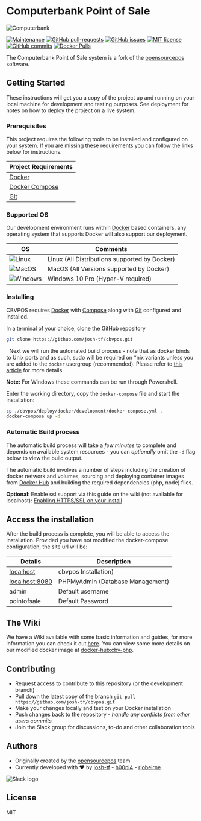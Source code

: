 # Computerbank Point of Sale

![Computerbank](https://i.imgur.com/QyNlLow.png)

[![Maintenance](https://img.shields.io/badge/Maintained%3F-yes-green.svg)](https://github.com/josh-tf/cbvpos/graphs/commit-activity)
[![GitHub pull-requests](https://img.shields.io/github/issues-pr/josh-tf/cbvpos.svg)](https://github.com/josh-tf/cbvpos/pulls/)
[![GitHub issues](https://img.shields.io/github/issues/josh-tf/cbvpos.svg)](https://GitHub.com/josh-tf/cbvpos/issues/)
[![MIT license](https://img.shields.io/badge/License-MIT-blue.svg)](https://lbesson.mit-license.org/)
[![GitHub commits](https://img.shields.io/github/commit-activity/y/josh-tf/cbvpos.svg)](https://github.com/josh-tf/cbvpos/commit/)
[![Docker Pulls](https://img.shields.io/docker/pulls/joshtf/cbvposdev-php.svg)](https://hub.docker.com/r/joshtf/cbv-php/)

The Computerbank Point of Sale system is a fork of the [opensourcepos](https://github.com/opensourcepos/opensourcepos) software.

## Getting Started

These instructions will get you a copy of the project up and running on your local machine for development and testing purposes. See deployment for notes on how to deploy the project on a live system.

### Prerequisites

This project requires the following tools to be installed and configured on your system. If you are missing these requirements you can follow the links below for instructions.

| Project Requirements |
| ------ |
| [Docker](https://www.docker.com/get-started) |
| [Docker Compose](https://docs.docker.com/compose/install/) |
| [Git](https://git-scm.com/downloads) |

### Supported OS

Our development environment runs within [Docker](https://www.docker.com/get-started) based containers, any operating system that supports Docker will also support our deployment.

| OS | Comments|
|---|-----------------------------------------------|
| ![Linux](https://i.imgur.com/gq76Rxa.png) | Linux (All Distributions supported by Docker) |
| ![MacOS](https://i.imgur.com/NWpdcBy.png) | MacOS (All Versions supported by Docker)      |
| ![Windows](https://i.imgur.com/P5Aciyp.png) | Windows 10 Pro (Hyper-V required)             |

### Installing

CBVPOS requires [Docker](https://www.docker.com/) with [Compose](https://docs.docker.com/compose/install/) along with [Git](https://git-scm.com/downloads) configured and installed.

In a terminal of your choice, clone the GitHub repository

```sh
git clone https://github.com/josh-tf/cbvpos.git
```

 &nbsp;
Next we will run the automated build process - note that as docker binds to Unix ports and as such, sudo will be required on *nix variants unless you are added to the `docker` usergroup (recommended). Please refer to [this article](https://docs.docker.com/install/linux/linux-postinstall/) for more details.

**Note:** For Windows these commands can be run through Powershell.

Enter the working directory, copy the `docker-compose` file and start the installation:
```sh
cp ./cbvpos/deploy/docker/development/docker-compose.yml .
docker-compose up -d
```

### Automatic Build process

The automatic build process will take a *few minutes* to complete and depends on available system resources - you can *optionally* omit the `-d` flag below to view the build output.

The automatic build involves a number of steps including the creation of docker network and volumes, sourcing and deploying container images from [Docker Hub](https://hub.docker.com/r/joshtf/) and building the required dependencies (php, node) files.

**Optional**: Enable ssl support via this guide on the wiki (not available for localhost): [Enabling HTTPS/SSL on your install](https://github.com/josh-tf/cbvpos/wiki/Using-HTTPS-SSL-on-your-install)

## Access the installation

After the build process is complete, you will be able to access the installation. Provided you have not modified the docker-compose configuration, the site url will be:

| Details | Description |
|---|-----------------------------------------------|
| [localhost](http://localhost) | cbvpos Installation) |
| [localhost:8080](http://localhost:8080) | PHPMyAdmin (Database Management) |
| admin | Default username |
|  pointofsale | Default Password |

## The Wiki

We have a Wiki available with some basic information and guides, for more information you can check it out [here](https://github.com/josh-tf/cbvpos/wiki). You can view some more details on our modified docker image at [docker-hub:cbv-php](https://cloud.docker.com/repository/docker/joshtf/cbv-php).

## Contributing

- Request access to contribute to this repository (or the development branch)
- Pull down the latest copy of the branch `git pull https://github.com/josh-tf/cbvpos.git`
- Make your changes locally and test on your Docker installation
- Push changes back to the repository - *handle any conflicts from other users commits*
- Join the Slack group for discussions, to-do and other collaboration tools

## Authors

- Originally created by the [opensourcepos](https://github.com/opensourcepos/opensourcepos/) team
- Currently developed with ❤️ by [josh-tf](https://github.com/josh-tf) - [h00pl4](https://github.com/h00pl4) - [rjobeirne](https://github.com/rjobeirne)

![Slack logo](https://i.imgur.com/2KXM4Ab.png)

## License

MIT
